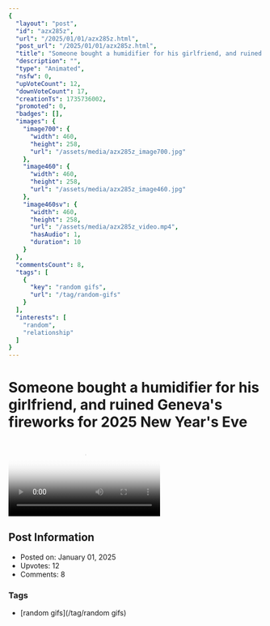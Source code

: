 ```yaml
---
{
  "layout": "post",
  "id": "azx285z",
  "url": "/2025/01/01/azx285z.html",
  "post_url": "/2025/01/01/azx285z.html",
  "title": "Someone bought a humidifier for his girlfriend, and ruined Geneva's fireworks for 2025 New Year's Eve",
  "description": "",
  "type": "Animated",
  "nsfw": 0,
  "upVoteCount": 12,
  "downVoteCount": 17,
  "creationTs": 1735736002,
  "promoted": 0,
  "badges": [],
  "images": {
    "image700": {
      "width": 460,
      "height": 258,
      "url": "/assets/media/azx285z_image700.jpg"
    },
    "image460": {
      "width": 460,
      "height": 258,
      "url": "/assets/media/azx285z_image460.jpg"
    },
    "image460sv": {
      "width": 460,
      "height": 258,
      "url": "/assets/media/azx285z_video.mp4",
      "hasAudio": 1,
      "duration": 10
    }
  },
  "commentsCount": 8,
  "tags": [
    {
      "key": "random gifs",
      "url": "/tag/random-gifs"
    }
  ],
  "interests": [
    "random",
    "relationship"
  ]
}
---
```


# Someone bought a humidifier for his girlfriend, and ruined Geneva's fireworks for 2025 New Year's Eve

<video controls playsinline loop poster="/assets/media/azx285z_image460.jpg">
  <source src="/assets/media/azx285z_video.mp4" type="video/mp4">
  Your browser does not support the video tag.
</video>

## Post Information

- Posted on: January 01, 2025
- Upvotes: 12
- Comments: 8

### Tags

- [random gifs](/tag/random gifs)
